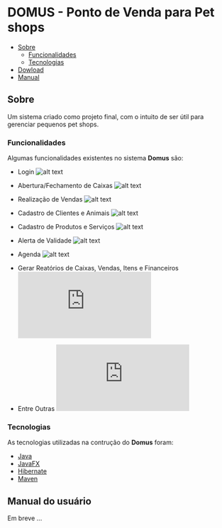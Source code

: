 # DOMUS - Ponto de Venda para Pet shops

 * [Sobre](#sobre)
    * [Funcionalidades](#funcionalidades)
    * [Tecnologias](#tecnologias)
 * [Dowload](#download)
 * [Manual](#manual)
 

## Sobre 
Um sistema criado como projeto final, com o intuito de ser útil para gerenciar pequenos pet shops.

### Funcionalidades
Algumas funcionalidades existentes no sistema **Domus** são:
* Login
![alt text](https://github.com/joaolopes98/domus/blob/feature/readme/src/main/resources/img/login.JPG?raw=true)

* Abertura/Fechamento de Caixas
![alt text](https://github.com/joaolopes98/domus/blob/feature/readme/src/main/resources/img/caixa.JPG?raw=true)

* Realização de Vendas
![alt text](https://github.com/joaolopes98/domus/blob/feature/readme/src/main/resources/img/pdvPesquisa.jpg?raw=true)

* Cadastro de Clientes e Animais
![alt text](https://github.com/joaolopes98/domus/blob/feature/readme/src/main/resources/img/cliente.JPG?raw=true)

* Cadastro de Produtos e Serviços
![alt text](https://github.com/joaolopes98/domus/blob/feature/readme/src/main/resources/img/produto.JPG?raw=true)

* Alerta de Validade
![alt text](https://github.com/joaolopes98/domus/blob/feature/readme/src/main/resources/img/alertaValidade.JPG?raw=true)

* Agenda
![alt text](https://github.com/joaolopes98/domus/blob/feature/readme/src/main/resources/img/agenda.JPG?raw=true)

* Gerar Reatórios de Caixas, Vendas, Itens e Financeiros
![alt text](https://github.com/joaolopes98/domus/blob/feature/readme/src/main/resources/img/cash.pdf?raw=true)

* Entre Outras
![alt text](https://github.com/joaolopes98/domus/blob/feature/readme/src/main/resources/img/animalHistory.pdf?raw=true)

### Tecnologias
As tecnologias utilizadas na contrução do **Domus** foram:
* [Java](https://www.java.com/)
* [JavaFX](https://openjfx.io/)
* [Hibernate](https://hibernate.org/)
* [Maven](https://maven.apache.org/)

## Manual do usuário
Em breve ...